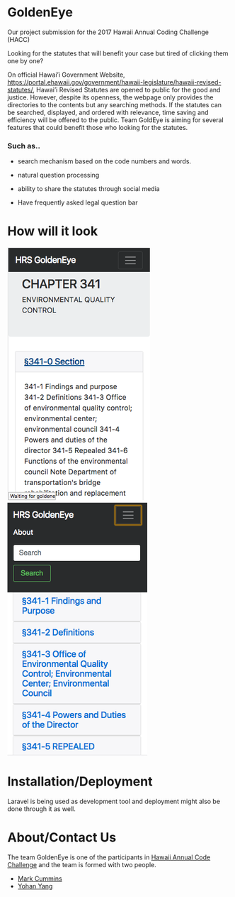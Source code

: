 # GoldenEye

Our project submission for the 2017 Hawaii Annual Coding Challenge (HACC)

Looking for the statutes that will benefit your case but tired of clicking them one by one?

On official Hawai’i Government Website, https://portal.ehawaii.gov/government/hawaii-legislature/hawaii-revised-statutes/, Hawai’i Revised Statutes are opened to public for the good and justice.
However, despite its openness, the webpage only provides the directories to the contents but any searching methods.
If the statutes can be searched, displayed, and ordered with relevance, time saving and efficiency will be offered to the public.
Team GoldEye is aiming for several features that could benefit those who looking for the statutes.

### Such as..

* search mechanism based on the code numbers and words.

* natural question processing

* ability to share the statutes through social media

* Have frequently asked legal question bar

# How will it look

[](https://bteable.com/watch/presentation-2-154733)

<img class="ui huge image" src="/images/picture1.png">

<img class="ui huge image" src="/images/picture2.png">

# Installation/Deployment
Laravel is being used as development tool and deployment might also be done through it as well.

# About/Contact Us
The team GoldenEye is one of the participants in [Hawaii Annual Code Challenge](http://hacc.hawaii.gov/) and 
the team is formed with two people.

* [Mark Cummins](https://github.com/markrcummins)
* [Yohan Yang](https://github.com/yohanyang)
